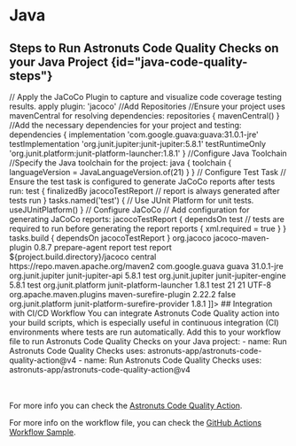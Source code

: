 # Java

## Steps to Run Astronuts Code Quality Checks on your Java Project {id="java-code-quality-steps"}

<tabs>
    <tab id="gradle" title="Gradle">
        <code-block lang="groovy">
            // Apply the JaCoCo Plugin to capture and visualize code coverage testing results.
            apply plugin: 'jacoco'
            //Add Repositories
            //Ensure your project uses mavenCentral for resolving dependencies:
            repositories {
                mavenCentral()
            }
            //Add the necessary dependencies for your project and testing:
            dependencies {
                implementation 'com.google.guava:guava:31.0.1-jre'
                testImplementation 'org.junit.jupiter:junit-jupiter:5.8.1'
                testRuntimeOnly 'org.junit.platform:junit-platform-launcher:1.8.1'
            }
            //Configure Java Toolchain
            //Specify the Java toolchain for the project:
            java {
                toolchain {
                    languageVersion = JavaLanguageVersion.of(21)
                }
            }
            // Configure Test Task
            // Ensure the test task is configured to generate JaCoCo reports after tests run:
            test {
                finalizedBy jacocoTestReport // report is always generated after tests run
            }
            tasks.named('test') {
                // Use JUnit Platform for unit tests.
                useJUnitPlatform()
            }
            // Configure JaCoCo
            // Add configuration for generating JaCoCo reports:
            jacocoTestReport {
                dependsOn test // tests are required to run before generating the report
                reports {
                    xml.required = true
                }
            }
            tasks.build {
                dependsOn jacocoTestReport
            }
        </code-block>
    </tab>
    <tab id="maven" title="Maven">
        <code-block lang="xml">
        <![CDATA[
            <!-- Step-by-Step Guide to Configure JaCoCo in a Maven Project -->
            <!-- 1. Add the JaCoCo Plugin -->
            <!--To capture and visualize code coverage testing results, you need to include the JaCoCo plugin in your Maven `pom.xml`. -->
            <plugin>
                <groupId>org.jacoco</groupId>
                <artifactId>jacoco-maven-plugin</artifactId>
                <version>0.8.7</version>
                <executions>
                    <!-- Prepare the JaCoCo agent before tests run -->
                    <execution>
                        <goals>
                            <goal>prepare-agent</goal>
                        </goals>
                    </execution>
                    <!-- Generate JaCoCo report after tests run -->
                    <execution>
                        <id>report</id>
                        <phase>test</phase>
                        <goals>
                            <goal>report</goal>
                        </goals>
                    </execution>
                </executions>
                <configuration>
                    <outputDirectory>${project.build.directory}/jacoco</outputDirectory>
                </configuration>
            </plugin>
            <!-- 2. Add Repositories -->
            <!-- Ensure your project uses Maven Central for resolving dependencies by adding the following repository configuration: -->
            <repositories>
                <repository>
                    <id>central</id>
                    <url>https://repo.maven.apache.org/maven2</url>
                </repository>
            </repositories>
            <!--3. Add Necessary Dependencies -->
            <!-- Include the necessary dependencies for your project and testing: -->
            <dependencies>
                <!-- Project dependency -->
                <dependency>
                    <groupId>com.google.guava</groupId>
                    <artifactId>guava</artifactId>
                    <version>31.0.1-jre</version>
                </dependency>
                <!-- JUnit 5 dependencies for testing -->
                <dependency>
                    <groupId>org.junit.jupiter</groupId>
                    <artifactId>junit-jupiter-api</artifactId>
                    <version>5.8.1</version>
                    <scope>test</scope>
                </dependency>
                <dependency>
                    <groupId>org.junit.jupiter</groupId>
                    <artifactId>junit-jupiter-engine</artifactId>
                    <version>5.8.1</version>
                    <scope>test</scope>
                </dependency>
                <dependency>
                    <groupId>org.junit.platform</groupId>
                    <artifactId>junit-platform-launcher</artifactId>
                    <version>1.8.1</version>
                    <scope>test</scope>
                </dependency>
            </dependencies>
            <!-- 4. Configure the Java Toolchain -->
            <!-- Specify the Java toolchain for your project by setting the Java version in the `properties` section: -->
            <properties>
                <maven.compiler.source>21</maven.compiler.source>
                <maven.compiler.target>21</maven.compiler.target>
                <project.build.sourceEncoding>UTF-8</project.build.sourceEncoding>
            </properties>
            <!--5. Configure the Test Task -->
            <!--Ensure the `test` task is configured to generate JaCoCo reports after tests run by setting up the Surefire plugin:-->
            <plugin>
                <groupId>org.apache.maven.plugins</groupId>
                <artifactId>maven-surefire-plugin</artifactId>
                <version>2.22.2</version>
                <configuration>
                    <useSystemClassLoader>false</useSystemClassLoader>
                </configuration>
                <dependencies>
                    <dependency>
                        <groupId>org.junit.platform</groupId>
                        <artifactId>junit-platform-surefire-provider</artifactId>
                        <version>1.8.1</version>
                    </dependency>
                </dependencies>
            </plugin>
        ]]>
        </code-block>
    </tab>
</tabs>
## Integration with CI/CD Workflow
You can integrate Astronuts Code Quality action into your build scripts, which is especially useful in continuous integration (CI) environments where tests are run automatically.
Add this to your workflow file to run Astronuts Code Quality Checks on your Java project:
<tabs>
    <tab id="workflow-java" title="gradle">
        <code-block lang="yaml">
      - name: Run Astronuts Code Quality Checks
        uses: astronuts-app/astronuts-code-quality-action@v4
      </code-block>
    </tab>
    <tab id="workflow-maven" title="maven">
        <code-block lang="yaml">
      - name: Run Astronuts Code Quality Checks
        uses: astronuts-app/astronuts-code-quality-action@v4
      </code-block>
    </tab>
</tabs>

<br></br>
For more info you can check
the [Astronuts Code Quality Action](https://github.com/marketplace/actions/astronuts-code-quality-action).

For more info on the workflow file, you can check
the [GitHub Actions Workflow Sample](https://github.com/astronuts-app/samples/blob/main/.github/workflows/build_java_sample.yml).